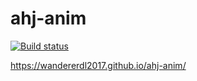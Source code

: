 # ahj-anim

[![Build status](https://ci.appveyor.com/api/projects/status/vtfnk4bfhta1ec7t?svg=true)](https://ci.appveyor.com/project/WandererDL2017/ahj-anim)

https://wandererdl2017.github.io/ahj-anim/